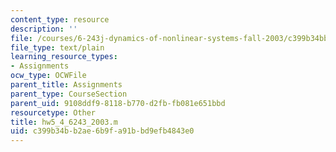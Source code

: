 ```yaml
---
content_type: resource
description: ''
file: /courses/6-243j-dynamics-of-nonlinear-systems-fall-2003/c399b34bb2ae6b9fa91bbd9efb4843e0_hw5_4_6243_2003.m
file_type: text/plain
learning_resource_types:
- Assignments
ocw_type: OCWFile
parent_title: Assignments
parent_type: CourseSection
parent_uid: 9108ddf9-8118-b770-d2fb-fb081e651bbd
resourcetype: Other
title: hw5_4_6243_2003.m
uid: c399b34b-b2ae-6b9f-a91b-bd9efb4843e0
---
```

